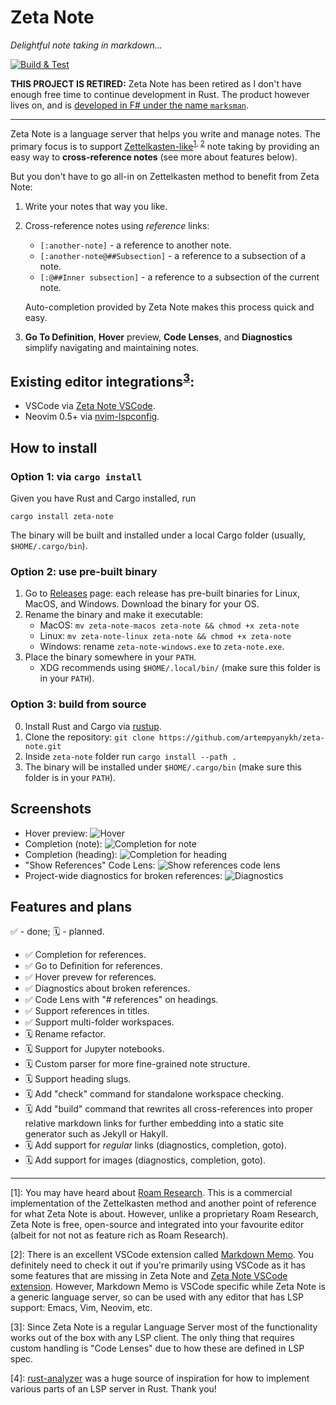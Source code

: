 # Zeta Note 

_Delightful note taking in markdown..._

[![Build & Test](https://github.com/artempyanykh/zeta-note/actions/workflows/push.yml/badge.svg?branch=main)](https://github.com/artempyanykh/zeta-note/actions/workflows/push.yml)

**THIS PROJECT IS RETIRED:**
Zeta Note has been retired as I don't have enough free time to continue
development in Rust. The product however lives on, and is [developed in F# under
the name `marksman`](https://github.com/artempyanykh/marksman).

---

Zeta Note is a language server that helps you write and manage notes. The
primary focus is to support [Zettelkasten-like][zettel-wiki]<sup>[1](#fn1), [2](#fn2)</sup> note
taking by providing an easy way to **cross-reference notes** (see more about
features below).

But you don't have to go all-in on Zettelkasten method to benefit from Zeta Note:
1. Write your notes that way you like.
2. Cross-reference notes using _reference_ links:
   - `[:another-note]` - a reference to another note.
   - `[:another-note@##Subsection]` - a reference to a subsection of a note.
   - `[:@##Inner subsection]` - a reference to a subsection of the current note.

   Auto-completion provided by Zeta Note makes this process quick and easy.
3. **Go To Definition**, **Hover** preview, **Code Lenses**, and
   **Diagnostics** simplify navigating and maintaining notes.

## Existing editor integrations<sup>[3](#fn3)</sup>:

- VSCode via [Zeta Note VSCode][zn-vscode].
- Neovim 0.5+ via [nvim-lspconfig](https://github.com/neovim/nvim-lspconfig/blob/master/CONFIG.md#zeta_note).

## How to install

### Option 1: via `cargo install`

Given you have Rust and Cargo installed, run 
```
cargo install zeta-note
```

The binary will be built and installed under a local Cargo folder (usually, `$HOME/.cargo/bin`).

### Option 2: use pre-built binary

1. Go to [Releases](https://github.com/artempyanykh/zeta-note/releases) page: each release has pre-built binaries for Linux, MacOS, and Windows. Download the binary for your OS.
2. Rename the binary and make it executable:
    * MacOS: `mv zeta-note-macos zeta-note && chmod +x zeta-note`
    * Linux: `mv zeta-note-linux zeta-note && chmod +x zeta-note`
    * Windows: rename `zeta-note-windows.exe` to `zeta-note.exe`.
3. Place the binary somewhere in your `PATH`. 
    * XDG recommends using `$HOME/.local/bin/` (make sure this folder is in your `PATH`).

### Option 3: build from source
0. Install Rust and Cargo via [rustup](https://rustup.rs/).
1. Clone the repository: `git clone https://github.com/artempyanykh/zeta-note.git`
2. Inside `zeta-note` folder run `cargo install --path .`
3. The binary will be installed under `$HOME/.cargo/bin` (make sure this folder is in your `PATH`).

## Screenshots

- Hover preview:
  ![Hover](assets/readme/hover.png)
- Completion (note):
  ![Completion for note](assets/readme/completion-note.png)
- Completion (heading):
  ![Completion for heading](assets/readme/completion-heading.png)
- "Show References" Code Lens:
  ![Show references code lens](assets/readme/code-lens-show-refs.png)
- Project-wide diagnostics for broken references:
  ![Diagnostics](assets/readme/diagnostics.png)

## Features and plans

✅ - done; 🗓 - planned.

- ✅ Completion for references.
- ✅ Go to Definition for references.
- ✅ Hover prevew for references.
- ✅ Diagnostics about broken references.
- ✅ Code Lens with "# references" on headings.
- ✅ Support references in titles.
- ✅ Support multi-folder workspaces.
- 🗓 Rename refactor.
- 🗓 Support for Jupyter notebooks.
- 🗓 Custom parser for more fine-grained note structure.
- 🗓 Support heading slugs.
- 🗓 Add "check" command for standalone workspace checking.
- 🗓 Add "build" command that rewrites all cross-references into proper
  relative markdown links for further embedding into a static site generator
  such as Jekyll or Hakyll.
- 🗓 Add support for _regular_ links (diagnostics, completion, goto).
- 🗓 Add support for images (diagnostics, completion, goto).

---

<span id="fn1">\[1\]</span>: You may have heard about [Roam Research][roam]. This is a commercial
implementation of the Zettelkasten method and another point of reference for
what Zeta Note is about. However, unlike a proprietary Roam Research, Zeta
Note is free, open-source and integrated into your favourite editor (albeit
for not not as feature rich as Roam Research).

<span id="fn2">\[2\]</span>: There is an excellent VSCode extension called [Markdown
Memo][md-memo]. You definitely need to check it out if you're primarily using
VSCode as it has some features that are missing in Zeta Note and [Zeta Note
VSCode extension][zn-vscode]. However, Markdown Memo is VSCode specific while
Zeta Note is a generic language server, so can be used with any editor that
has LSP support: Emacs, Vim, Neovim, etc.

<span id="fn3">\[3\]</span>: Since Zeta Note is a regular Language Server most of the functionality
works out of the box with any LSP client. The only thing that requires custom
handling is "Code Lenses" due to how these are defined in LSP spec.

<span id="fn4">\[4\]</span>: [rust-analyzer](https://github.com/rust-analyzer/rust-analyzer) was a huge
source of inspiration for how to implement various parts of an LSP server in Rust. Thank you!

[zettel-wiki]: https://en.wikipedia.org/wiki/Zettelkasten
[roam]: https://roamresearch.com
[md-memo]: https://github.com/svsool/vscode-memo
[zn-vscode]: https://github.com/artempyanykh/zeta-note-vscode
